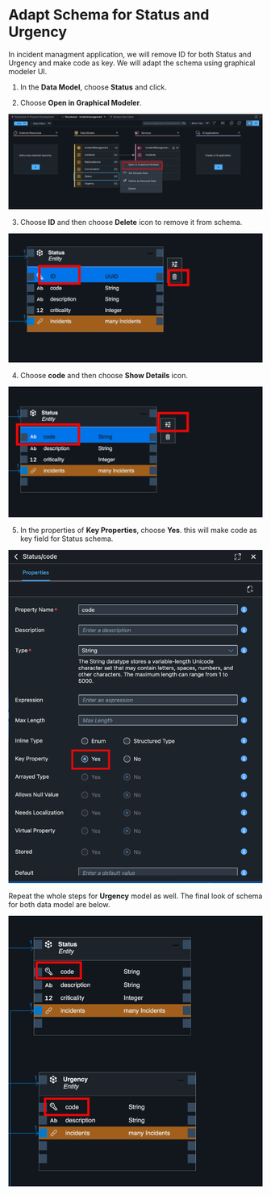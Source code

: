 # Adapt Schema for Status and Urgency

In incident managment application, we will remove ID for both Status and Urgency and make code as key. We will adapt the schema using graphical modeler UI.

1. In the **Data Model**, choose **Status** and click.

2. Choose **Open in Graphical Modeler**.

![](./images/statusopen.png)

3. Choose **ID** and then choose **Delete** icon to remove it from schema.

![](./images/statusid.png)

4. Choose **code** and then choose **Show Details** icon.

![](./images/codeselect.png)

5. In the properties of **Key Properties**, choose **Yes**. this will make code as key field for Status schema.

![](./images/codekey.png)

Repeat the whole steps for **Urgency** model as well. The final look of schema for both data model are below.

![](./images/both.png)

